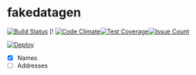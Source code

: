 # fakedatagen

[![Build Status](https://travis-ci.org/programad/fakedatagen.svg?branch=master)](https://travis-ci.org/programad/fakedatagen) [!
[![Code Climate](https://codeclimate.com/github/programad/fakedatagen/badges/gpa.svg)](https://codeclimate.com/github/programad/fakedatagen)[![Test Coverage](https://codeclimate.com/github/programad/fakedatagen/badges/coverage.svg)](https://codeclimate.com/github/programad/fakedatagen/coverage)[![Issue Count](https://codeclimate.com/github/programad/fakedatagen/badges/issue_count.svg)](https://codeclimate.com/github/programad/fakedatagen)


[![Deploy](https://www.herokucdn.com/deploy/button.png)](https://heroku.com/deploy)


 - [x] Names
 - [ ] Addresses

